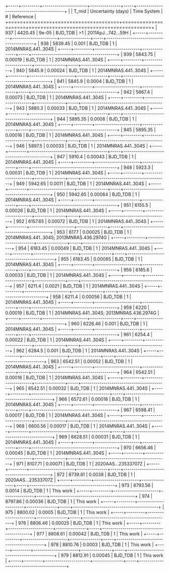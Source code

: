 +-----+---------+----------------------+---------------+-----+------------------------------------------+
|     |   T_mid |   Uncertainty (days) | Time System   | #   | Reference                                |
+=====+=========+======================+===============+=====+==========================================+
| 937 | 4420.45 |              9e-05   | BJD_TDB       | >1  | 2011ApJ...742...59H                      |
+-----+---------+----------------------+---------------+-----+------------------------------------------+
| 938 | 5839.45 |              0.001   | BJD_TDB       | 1   | 2014MNRAS.441..304S                      |
+-----+---------+----------------------+---------------+-----+------------------------------------------+
| 939 | 5843.75 |              0.00019 | BJD_TDB       | 1   | 2014MNRAS.441..304S                      |
+-----+---------+----------------------+---------------+-----+------------------------------------------+
| 940 | 5845.9  |              0.00024 | BJD_TDB       | 1   | 2014MNRAS.441..304S                      |
+-----+---------+----------------------+---------------+-----+------------------------------------------+
| 941 | 5845.9  |              0.0004  | BJD_TDB       | 1   | 2014MNRAS.441..304S                      |
+-----+---------+----------------------+---------------+-----+------------------------------------------+
| 942 | 5867.4  |              0.00073 | BJD_TDB       | 1   | 2014MNRAS.441..304S                      |
+-----+---------+----------------------+---------------+-----+------------------------------------------+
| 943 | 5880.3  |              0.00033 | BJD_TDB       | 1   | 2014MNRAS.441..304S                      |
+-----+---------+----------------------+---------------+-----+------------------------------------------+
| 944 | 5895.35 |              0.0008  | BJD_TDB       | 1   | 2014MNRAS.441..304S                      |
+-----+---------+----------------------+---------------+-----+------------------------------------------+
| 945 | 5895.35 |              0.00016 | BJD_TDB       | 1   | 2014MNRAS.441..304S                      |
+-----+---------+----------------------+---------------+-----+------------------------------------------+
| 946 | 5897.5  |              0.00033 | BJD_TDB       | 1   | 2014MNRAS.441..304S                      |
+-----+---------+----------------------+---------------+-----+------------------------------------------+
| 947 | 5910.4  |              0.00043 | BJD_TDB       | 1   | 2014MNRAS.441..304S                      |
+-----+---------+----------------------+---------------+-----+------------------------------------------+
| 948 | 5923.3  |              0.00031 | BJD_TDB       | 1   | 2014MNRAS.441..304S                      |
+-----+---------+----------------------+---------------+-----+------------------------------------------+
| 949 | 5942.65 |              0.0011  | BJD_TDB       | 1   | 2014MNRAS.441..304S                      |
+-----+---------+----------------------+---------------+-----+------------------------------------------+
| 950 | 5942.65 |              0.00064 | BJD_TDB       | 1   | 2014MNRAS.441..304S                      |
+-----+---------+----------------------+---------------+-----+------------------------------------------+
| 951 | 6155.5  |              0.00026 | BJD_TDB       | 1   | 2014MNRAS.441..304S                      |
+-----+---------+----------------------+---------------+-----+------------------------------------------+
| 952 | 6157.65 |              0.00072 | BJD_TDB       | 1   | 2014MNRAS.441..304S                      |
+-----+---------+----------------------+---------------+-----+------------------------------------------+
| 953 | 6177    |              0.00025 | BJD_TDB       | 1   | 2014MNRAS.441..304S; 2013MNRAS.436.2974G |
+-----+---------+----------------------+---------------+-----+------------------------------------------+
| 954 | 6183.45 |              0.00049 | BJD_TDB       | 1   | 2014MNRAS.441..304S                      |
+-----+---------+----------------------+---------------+-----+------------------------------------------+
| 955 | 6183.45 |              0.00085 | BJD_TDB       | 1   | 2014MNRAS.441..304S                      |
+-----+---------+----------------------+---------------+-----+------------------------------------------+
| 956 | 6185.6  |              0.00033 | BJD_TDB       | 1   | 2014MNRAS.441..304S                      |
+-----+---------+----------------------+---------------+-----+------------------------------------------+
| 957 | 6211.4  |              0.0021  | BJD_TDB       | 1   | 2014MNRAS.441..304S                      |
+-----+---------+----------------------+---------------+-----+------------------------------------------+
| 958 | 6211.4  |              0.00056 | BJD_TDB       | 1   | 2014MNRAS.441..304S                      |
+-----+---------+----------------------+---------------+-----+------------------------------------------+
| 959 | 6220    |              0.00019 | BJD_TDB       | 1   | 2014MNRAS.441..304S; 2013MNRAS.436.2974G |
+-----+---------+----------------------+---------------+-----+------------------------------------------+
| 960 | 6226.46 |              0.001   | BJD_TDB       | 1   | 2014MNRAS.441..304S                      |
+-----+---------+----------------------+---------------+-----+------------------------------------------+
| 961 | 6254.4  |              0.00022 | BJD_TDB       | 1   | 2014MNRAS.441..304S                      |
+-----+---------+----------------------+---------------+-----+------------------------------------------+
| 962 | 6284.5  |              0.001   | BJD_TDB       | 1   | 2014MNRAS.441..304S                      |
+-----+---------+----------------------+---------------+-----+------------------------------------------+
| 963 | 6542.51 |              0.00052 | BJD_TDB       | 1   | 2014MNRAS.441..304S                      |
+-----+---------+----------------------+---------------+-----+------------------------------------------+
| 964 | 6542.51 |              0.00018 | BJD_TDB       | 1   | 2014MNRAS.441..304S                      |
+-----+---------+----------------------+---------------+-----+------------------------------------------+
| 965 | 6542.51 |              0.00032 | BJD_TDB       | 1   | 2014MNRAS.441..304S                      |
+-----+---------+----------------------+---------------+-----+------------------------------------------+
| 966 | 6572.61 |              0.00018 | BJD_TDB       | 1   | 2014MNRAS.441..304S                      |
+-----+---------+----------------------+---------------+-----+------------------------------------------+
| 967 | 6598.41 |              0.00017 | BJD_TDB       | 1   | 2014MNRAS.441..304S                      |
+-----+---------+----------------------+---------------+-----+------------------------------------------+
| 968 | 6600.56 |              0.00017 | BJD_TDB       | 1   | 2014MNRAS.441..304S                      |
+-----+---------+----------------------+---------------+-----+------------------------------------------+
| 969 | 6628.51 |              0.00031 | BJD_TDB       | 1   | 2014MNRAS.441..304S                      |
+-----+---------+----------------------+---------------+-----+------------------------------------------+
| 970 | 6656.46 |              0.00045 | BJD_TDB       | 1   | 2014MNRAS.441..304S                      |
+-----+---------+----------------------+---------------+-----+------------------------------------------+
| 971 | 8107.71 |              0.00071 | BJD_TDB       | 1   | 2020AAS...23533707Z                      |
+-----+---------+----------------------+---------------+-----+------------------------------------------+
| 972 | 8739.81 |              0.0038  | BJD_TDB       | 1   | 2020AAS...23533707Z                      |
+-----+---------+----------------------+---------------+-----+------------------------------------------+
| 973 | 8793.56 |              0.0014  | BJD_TDB       | 1   | This work                                |
+-----+---------+----------------------+---------------+-----+------------------------------------------+
| 974 | 8797.86 |              0.00036 | BJD_TDB       | 1   | This work                                |
+-----+---------+----------------------+---------------+-----+------------------------------------------+
| 975 | 8800.02 |              0.0005  | BJD_TDB       | 1   | This work                                |
+-----+---------+----------------------+---------------+-----+------------------------------------------+
| 976 | 8806.46 |              0.00025 | BJD_TDB       | 1   | This work                                |
+-----+---------+----------------------+---------------+-----+------------------------------------------+
| 977 | 8808.61 |              0.00042 | BJD_TDB       | 1   | This work                                |
+-----+---------+----------------------+---------------+-----+------------------------------------------+
| 978 | 8810.76 |              0.0003  | BJD_TDB       | 1   | This work                                |
+-----+---------+----------------------+---------------+-----+------------------------------------------+
| 979 | 8812.91 |              0.00045 | BJD_TDB       | 1   | This work                                |
+-----+---------+----------------------+---------------+-----+------------------------------------------+